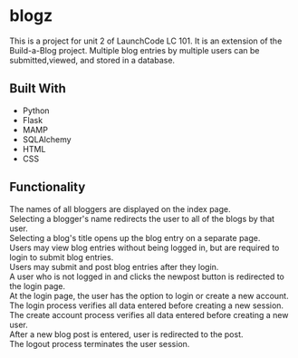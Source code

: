 # blogz

This is a project for unit 2 of LaunchCode LC 101.  It is an extension of the Build-a-Blog project.  Multiple blog entries by multiple users can be submitted,viewed, and stored in a database.

## Built With
* Python
* Flask
* MAMP
* SQLAlchemy
* HTML
* CSS

## Functionality

The names of all bloggers are displayed on the index page.  
Selecting a blogger's name redirects the user to all of the blogs by that user.  
Selecting a blog's title opens up the blog entry on a separate page.  
Users may view blog entries without being logged in, but are required to login to submit blog entries.   
Users may submit and post blog entries after they login.  
A user who is not logged in and clicks the newpost button is redirected to the login page.   
At the login page, the user has the option to login or create a new account.  
The login process verifies all data entered before creating a new session.  
The create account process verifies all data entered before creating a new user.  
After a new blog post is entered, user is redirected to the post.  
The logout process terminates the user session.




